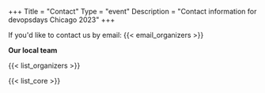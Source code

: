 +++
Title = "Contact"
Type = "event"
Description = "Contact information for devopsdays Chicago 2023"
+++

If you'd like to contact us by email: {{< email_organizers >}}

**Our local team**

{{< list_organizers >}}


{{< list_core >}}
